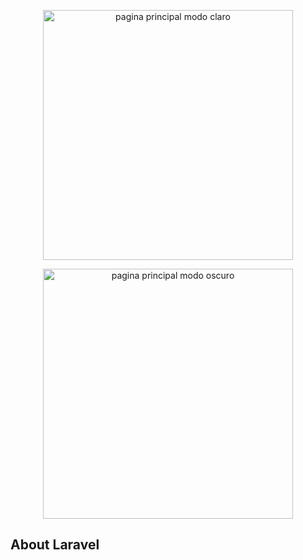 <p align="center"><img src="/images/New pagina2.png" width="400" alt="pagina principal modo claro"></p>

<p align="center"><img src="/images/new pagina.png" width="400" alt="pagina principal modo oscuro">
</p>

## About Laravel
